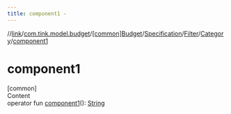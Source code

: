 ```yaml
---
title: component1 -
---
```

//[link](../../../../../index.md)/[com.tink.model.budget](../../../../index.md)/[[common]Budget](../../../index.md)/[Specification](../../index.md)/[Filter](../index.md)/[Category](index.md)/[component1](component1.md)



# component1  
[common]  
Content  
operator fun [component1](component1.md)(): [String](https://kotlinlang.org/api/latest/jvm/stdlib/kotlin/-string/index.html)  



